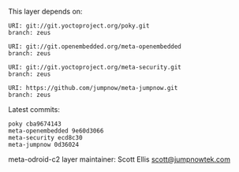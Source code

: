 This layer depends on:

    URI: git://git.yoctoproject.org/poky.git
    branch: zeus

    URI: git://git.openembedded.org/meta-openembedded
    branch: zeus

    URI: git://git.yoctoproject.org/meta-security.git
    branch: zeus

    URI: https://github.com/jumpnow/meta-jumpnow.git
    branch: zeus

Latest commits:

    poky cba9674143
    meta-openembedded 9e60d3066
    meta-security ecd8c30
    meta-jumpnow 0d36024

meta-odroid-c2 layer maintainer: Scott Ellis <scott@jumpnowtek.com>
